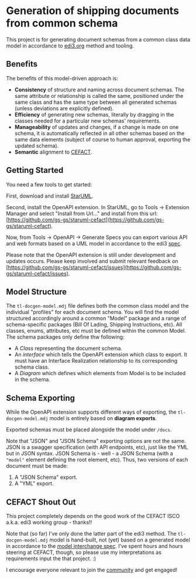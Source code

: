 # Generation of shipping documents from common schema

This project is for generating document schemas from a common class data model in accordance to [edi3.org](https://edi3.org) method and tooling.

## Benefits

The benefits of this model-driven approach is:

* **Consistency** of structure and naming across document schemas. The same attribute or relationship is called the same, positioned under the same class and has the same type between all generated schemas (unless deviations are explicitly defined).
* **Efficiency** of generating new schemas, literally by dragging in the classes needed for a particular new schemas' requirements.
* **Manageability** of updates and changes, if a change is made on one schema, it is automatically reflected in all other schemas based on the same data elements (subject of course to human approval, exporting the updated schema).
* **Semantic** alignment to [CEFACT](https://service.unece.org/trade/uncefact/publication/Transport%20and%20Logistics/MMT%20RDM/HTML/041.htm).

## Getting Started

You need a few tools to get started:

First, download and install [StarUML](http://staruml.io/).

Second, install the OpenAPI extension. In StarUML, go to Tools -> Extension Manager and select "Install from Url..." and install from this url: [https://github.com/gs-gs/staruml-cefact](https://github.com/gs-gs/staruml-cefact).

Now, from Tools -> OpenAPI -> Generate Specs you can export various API and web formats based on a UML model in accordance to the edi3 [spec](https://edi3.org/specs/edi3-uml-profile/develop/).

Please note that the OpenAPI extension is still under development and updates occurs. Please keep involved and submit relevant feedback on [https://github.com/gs-gs/staruml-cefact/issues](https://github.com/gs-gs/staruml-cefact/issues).

## Model Structure

The `tl-docgen-model.mdj` file defines both the common class model and the individual "profiles" for each document schema. You will find the model structured accordingly around a common "Model" package and a range of schema-specific packages (Bill Of Lading, Shipping Instructions, etc). All classes, enums, attributes, etc must be defined within the common Model. The schema packages only define thw following:

* A _Class_ representing the document schema.  
* An _interface_ which tells the OpenAPI extension which class to export. It must have an Interface Realization relationship to its corresponding schema class.
* A _Diagram_ which defines which elements from Model is to be included in the schema.

## Schema Exporting

While the OpenAPI extension supports different ways of exporting, the `tl-docgen-model.mdj` model is entirely based on **diagram exports**.

Exported schemas must be placed alongside the model under `/docs`.

Note that "JSON" and "JSON Schema" exporting options are not the same. JSON is a swagger specification (with API endpoints, etc), just like the YML but in JSON syntax. JSON Schema is - well - a JSON Schema (with a `"model"` element defining the root element, etc). Thus, two versions of each document must be made:

1. A "JSON Schema" export.
2. A "YML" export.

## CEFACT Shout Out

This project completely depends on the good work of the CEFACT ISCO a.k.a. edi3 working group - thanks!!

Note that (so far) I've only done the latter part of the edi3 method. The `tl-docgen-model.mdj` model is hand-built, not (yet) based on a generated model in accordance to the [model interchange spec](https://edi3.org/specs/edi3-model-interchange/develop/). I've spent hours and hours steering at CEFACT, though, so please use my interpretations as requirements input the that project. :)

I encourage everyone relevant to join the [community](https://edi3.org/community/) and get engaged!
